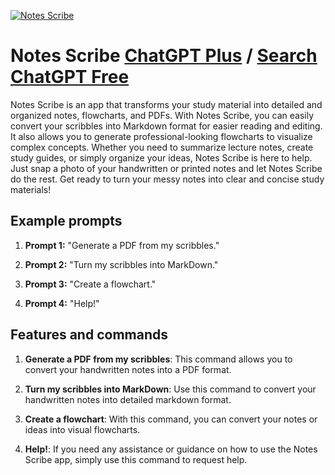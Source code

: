 
[![Notes Scribe](https://files.oaiusercontent.com/file-26aAkJF0by0a99R6u5YIyEXa?se=2123-10-18T17%3A19%3A36Z&sp=r&sv=2021-08-06&sr=b&rscc=max-age%3D31536000%2C%20immutable&rscd=attachment%3B%20filename%3D22c6b029-da21-40cb-82fa-49fcafab1ccb.png&sig=pniWQDqQEtJfN35F59n13Pajjbia6NRpqHaAaK420io%3D)](https://chat.openai.com/g/g-0f7Gok0gW-notes-scribe)

# Notes Scribe [ChatGPT Plus](https://chat.openai.com/g/g-0f7Gok0gW-notes-scribe) / [Search ChatGPT Free](https://gptcall.net/index.html#/?search=Notes%20Scribe)

Notes Scribe is an app that transforms your study material into detailed and organized notes, flowcharts, and PDFs. With Notes Scribe, you can easily convert your scribbles into Markdown format for easier reading and editing. It also allows you to generate professional-looking flowcharts to visualize complex concepts. Whether you need to summarize lecture notes, create study guides, or simply organize your ideas, Notes Scribe is here to help. Just snap a photo of your handwritten or printed notes and let Notes Scribe do the rest. Get ready to turn your messy notes into clear and concise study materials!

## Example prompts

1. **Prompt 1:** "Generate a PDF from my scribbles."

2. **Prompt 2:** "Turn my scribbles into MarkDown."

3. **Prompt 3:** "Create a flowchart."

4. **Prompt 4:** "Help!"

## Features and commands

1. **Generate a PDF from my scribbles**: This command allows you to convert your handwritten notes into a PDF format.

2. **Turn my scribbles into MarkDown**: Use this command to convert your handwritten notes into detailed markdown format.

3. **Create a flowchart**: With this command, you can convert your notes or ideas into visual flowcharts.

4. **Help!**: If you need any assistance or guidance on how to use the Notes Scribe app, simply use this command to request help.


